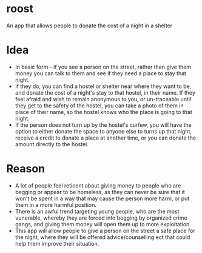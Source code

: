# roost
An app that allows people to donate the cost of a night in a shelter

# Idea
* In basic form - if you see a person on the street, rather than give them money you can talk to them and see if they need a place to stay that night. 
* If they do, you can find a hostel or shelter near where they want to be, and donate the cost of a night's stay to that hostel, in their name. If they feel afraid and wish to remain anonymous to you, or un-traceable until they get to the safety of the hostel, you can take a photo of them in place of their name, so the hostel knows who the place is going to that night.
* If the person does not turn up by the hostel's curfew, you will have the option to either donate the space to anyone else to turns up that night, receive a credit to donate a place at another time, or you can donate the amount directly to the hostel.

# Reason
* A lot of people feel reticent about giving money to people who are begging or appear to be homeless, as they can never be sure that it won't be spent in a way that may cause the person more harm, or put them in a more harmful position. 
* There is an awful trend targeting young people, who are the most vunerable, whereby they are forced into begging by organized crime gangs, and giving them money will open them up to more exploitation.
* This app will allow people to give a person on the street a safe place for the night, where they will be offered advice/counselling ect that could help them improve their situation.

